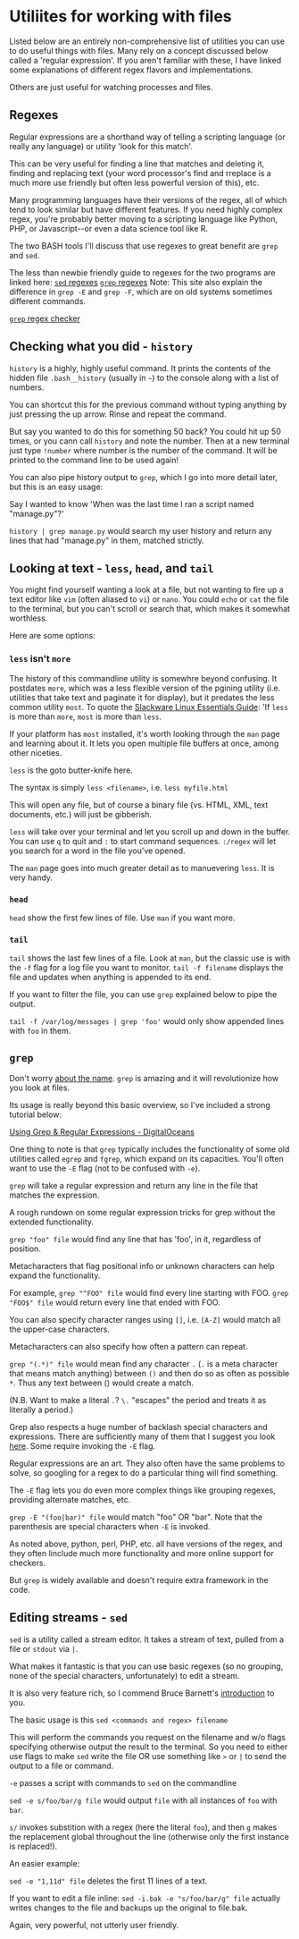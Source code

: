 # Utiliites for working with files

Listed below are an entirely non-comprehensive list of utilities you can use to do useful things with files. Many rely on a concept discussed below called a 'regular expression'. If you aren't familiar with these, I have linked some explanations of different regex flavors and implementations.

Others are just useful for watching processes and files.

## Regexes

Regular expressions are a shorthand way of telling a scripting language (or really any language) or utility 'look for this match'.

This can be very useful for finding a line that matches and deleting it, finding and replacing text (your word processor's find and rreplace is a much more use friendly but often less powerful version of this), etc.

Many programming languages have their versions of the regex, all of which tend to look similar but have different features. If you need highly complex regex, you're probably better moving to a scripting language like Python, PHP, or Javascript--or even a data science tool like R. 

The two BASH tools I'll discuss that use regexes to great benefit are `grep` and `sed`.

The less than newbie friendly guide to regexes for the two programs are linked here:
[`sed` regexes](https://www.gnu.org/software/sed/manual/html_node/Regular-Expressions.html)
[`grep` regexes](https://www.cyberciti.biz/faq/grep-regular-expressions/) 
	Note: This site also explain the difference in `grep -E` and `grep -F`, which are on old systems sometimes different commands.

[`grep` regex checker](https://www.online-utility.org/text/grep.jsp)

## Checking what you did - `history`

`history` is a highly, highly useful command. It prints the contents of the hidden file `.bash__history` (usually in `~`) to the console along with a list of numbers.

You can shortcut this for the previous command without typing anything by just pressing the up arrow. Rinse and repeat the command.

But say you wanted to do this for something 50 back? You could hit up 50 times, or you cann call `history` and note the number. Then at a new terminal just type `!number` where number is the number of the command. It will be printed to the command line to be used again!

You can also pipe history output to `grep`, which I go into more detail later, but this is an easy usage:

Say I wanted to know 'When was the last time I ran a script named "manage.py"?'

`history | grep manage.py` would search my user history and return any lines that had
"manage.py" in them, matched strictly.


## Looking at text - `less`, `head`, and `tail`

You might find yourself wanting a look at a file, but not wanting to fire up a text editor like `vim` (often aliased to `vi`)  or `nano`. You could `echo` or `cat` the file to the terminal, but you can't scroll or search that, which makes it somewhat worthless.

Here are some options:

### `less` isn't `more`
 
The history of this commandline utility is somewhre beyond confusing. It postdates `more`, which was a less flexible version of the pgining utility (i.e. utilities that take text and paginate it for display), but it predates the less common utility `most`. To quote the [Slackware Linux Essentials Guide](http://www.slackbook.org/html/file-commands-pagers.html): 'If `less` is more than `more`, `most` is more than `less`.

If your platform has `most` installed, it's worth looking through the `man` page and learning about it. It lets you open multiple file buffers at once, among other niceties.

`less` is the goto butter-knife here.

The syntax is simply `less <filename>`, i.e. `less myfile.html`

This will open any file, but of course a binary file (vs. HTML, XML, text documents, etc.) will just be gibberish.

`less` will take over your terminal and let you scroll up and down in the buffer. You can use `q` to quit and `:` to start command sequences. `:/regex` will let you search for a word in the file you've opened.

The `man` page goes into much greater detail as to manuevering `less`. It is very handy.

### `head`

`head` show the first few lines of file. Use `man` if you want more. 

### `tail`

`tail` shows the last few lines of a file. Look at `man`, but the classic use is with the 
`-f` flag for a log file you want to monitor. `tail -f filename` displays the file and updates when anything is appended to its end.

If you want to filter the file, you can use `grep` explained below to pipe the output.

`tail -f /var/log/messages | grep 'foo'` would only show appended lines with `foo` in them.

## `grep`

Don't worry [about the name](https://medium.com/@rualthanzauva/grep-was-a-private-command-of-mine-for-quite-a-while-before-i-made-it-public-ken-thompson-a40e24a5ef48#.utcb6warr). `grep` is amazing and it will revolutionize how you look at files.

Its usage is really beyond this basic overview, so I've included a strong tutorial below:

[Using Grep & Regular Expressions - DigitalOceans](https://www.digitalocean.com/community/tutorials/using-grep-regular-expressions-to-search-for-text-patterns-in-linux) 

One thing to note is that `grep` typically includes the functionality of some old utilities called `egrep` and `fgrep`, which expand on its capacities. You'll often want to use the `-E` flag (not to be confused with `-e`).

`grep` will take a regular expression and return any line in the file that matches the expression.

A rough rundown on some regular expression tricks for grep without the extended functionality.

`grep "foo" file` would find any line that has 'foo', in it, regardless of position.

Metacharacters that flag positional info or unknown characters can help expand the functionality.

For example, `grep "^FOO" file` would find every line starting with FOO. `grep "FOO$" file` would return every line that ended with FOO.

You can also specify character ranges using `[]`, i.e. `[A-Z]` would match all the upper-case characters. 

Metacharacters can also specify how often a pattern can repeat.

`grep "(.*)" file` would mean find any character `.` (`.` is a meta character that means match anything) between `()` and then do so as often as possible `*`. Thus any text between () would create a match.

(N.B. Want to make a literal `.`? `\.` "escapes" the period and treats it as literally a period.)

Grep also respects a huge number of backlash special characters and expressions. There are sufficiently many of them that I suggest you look [here](https://www.gnu.org/software/grep/manual/grep.html#The-Backslash-Character-and-Special-Expressions). Some require invoking the `-E` flag.

Regular expressions are an art. They also often have the same problems to solve, so googling for a regex to do a particular thing will find something.

The `-E` flag lets you do even more complex things like grouping regexes, providing alternate matches, etc.

`grep -E "(foo|bar)" file` would match "foo" OR "bar". Note that the parenthesis are special characters when `-E` is invoked.

As noted above, python, perl, PHP, etc. all have versions of the regex, and they often linclude much more functionality and more online support for checkers.

But `grep` is widely available and doesn't require extra framework in the code.

## Editing streams - `sed`

`sed` is a utility called a stream editor. It takes a stream of text, pulled from a file or `stdout` via `|`.

What makes it fantastic is that you can use basic regexes (so no grouping, none of the special characters, unfortunately) to edit a stream.

It is also very feature rich, so I commend Bruce Barnett's [introduction](http://www.grymoire.com/Unix/Sed.html) to you.

The basic usage is this
`sed <commands and regex> filename`

This will perform the commands you request on the filename and w/o flags specifying otherwise output the result to the terminal. So you need to either use flags to make `sed` write the file OR use something like `>` or `|` to send the output to a file or command.

`-e` passes a script with commands to `sed` on the commandline

`sed -e s/foo/bar/g file` would output `file` with all instances of `foo` with `bar`.

`s/` invokes substition with a regex (here the literal `foo`), and then `g` makes the replacement global throughout the line (otherwise only the first instance is replaced!).

An easier example:

`sed -e "1,11d" file` deletes the first 11 lines of a text.

If you want to edit a file inline:
`sed -i.bak -e "s/foo/bar/g" file` actually writes changes to the file and backups up the original to file.bak.

Again, very powerful, not utterly user friendly.
